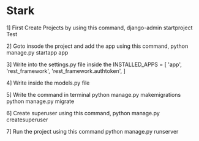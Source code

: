 # Stark
1] First Create Projects by using this command,
  django-admin startproject Test

2] Goto insode the project and add the app using this command,
  python manage.py startapp app

3] Write into the settings.py file inside the 
  INSTALLED_APPS = [
    'app',
    'rest_framework',
    'rest_framework.authtoken',
  ]

4] Write inside the models.py file


5] Write the command in terminal
  python manage.py makemigrations
  python manage.py migrate

6] Create superuser using this command,
  python manage.py createsuperuser

7] Run the project using this command 
  python manage.py runserver

 
